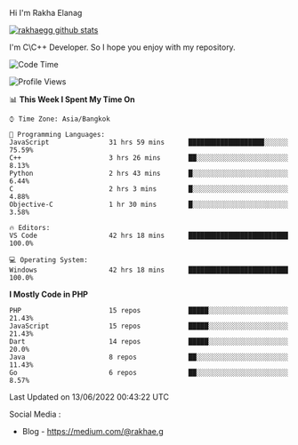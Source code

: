 Hi I'm Rakha Elanag


[![rakhaegg github stats](https://github-readme-stats.vercel.app/api?username=rakhaegg)](https://github.com/rakhaegg/rakhaegg)

I'm C\C++ Developer. So I hope you enjoy with my repository. 



<!--START_SECTION:waka-->
![Code Time](http://img.shields.io/badge/Code%20Time-0%20secs-blue)

![Profile Views](http://img.shields.io/badge/Profile%20Views-3-blue)

📊 **This Week I Spent My Time On** 

```text
⌚︎ Time Zone: Asia/Bangkok

💬 Programming Languages: 
JavaScript               31 hrs 59 mins      ███████████████████░░░░░░   75.59% 
C++                      3 hrs 26 mins       ██░░░░░░░░░░░░░░░░░░░░░░░   8.13% 
Python                   2 hrs 43 mins       █░░░░░░░░░░░░░░░░░░░░░░░░   6.44% 
C                        2 hrs 3 mins        █░░░░░░░░░░░░░░░░░░░░░░░░   4.88% 
Objective-C              1 hr 30 mins        █░░░░░░░░░░░░░░░░░░░░░░░░   3.58%

🔥 Editors: 
VS Code                  42 hrs 18 mins      █████████████████████████   100.0%

💻 Operating System: 
Windows                  42 hrs 18 mins      █████████████████████████   100.0%

```

**I Mostly Code in PHP** 

```text
PHP                      15 repos            █████░░░░░░░░░░░░░░░░░░░░   21.43% 
JavaScript               15 repos            █████░░░░░░░░░░░░░░░░░░░░   21.43% 
Dart                     14 repos            █████░░░░░░░░░░░░░░░░░░░░   20.0% 
Java                     8 repos             ██░░░░░░░░░░░░░░░░░░░░░░░   11.43% 
Go                       6 repos             ██░░░░░░░░░░░░░░░░░░░░░░░   8.57%

```



 Last Updated on 13/06/2022 00:43:22 UTC
<!--END_SECTION:waka-->

Social Media : 
- Blog - https://medium.com/@rakhae.g
